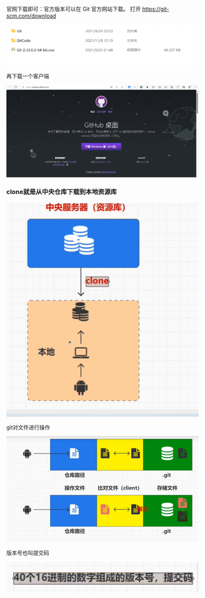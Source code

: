 官网下载即可：官方版本可以在 Git 官方网站下载。 打开 https://git-scm.com/download

![image-20231207204217058](Git安装.assets/image-20231207204217058.png)

再下载一个客户端

![image-20231207204238635](Git安装.assets/image-20231207204238635.png)

### clone就是从中央仓库下载到本地资源库

![image-20231207204508816](Git安装.assets/image-20231207204508816.png)

git对文件进行操作

![image-20231207210412438](Git安装.assets/image-20231207210412438.png)

版本号也叫提交码

![image-20231207210919322](Git安装.assets/image-20231207210919322.png)

